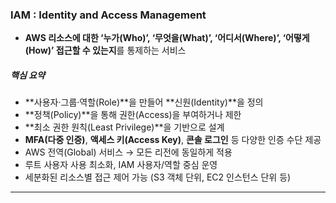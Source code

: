 ### IAM : Identity and Access Management
- **AWS 리소스에 대한 ‘누가(Who)’, ‘무엇을(What)’, ‘어디서(Where)’, ‘어떻게(How)’ 접근할 수 있는지**를 통제하는 서비스

##### 핵심 요약
- **사용자·그룹·역할(Role)**을 만들어 **신원(Identity)**을 정의
- **정책(Policy)**을 통해 권한(Access)을 부여하거나 제한
- **최소 권한 원칙(Least Privilege)**을 기반으로 설계
- **MFA(다중 인증)**, **액세스 키(Access Key)**, **콘솔 로그인** 등 다양한 인증 수단 제공
- AWS 전역(Global) 서비스 → 모든 리전에 동일하게 적용
- 루트 사용자 사용 최소화, IAM 사용자/역할 중심 운영
- 세분화된 리소스별 접근 제어 가능 (S3 객체 단위, EC2 인스턴스 단위 등)

---
